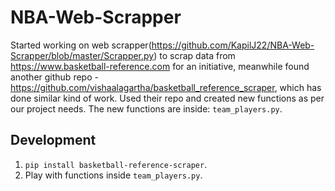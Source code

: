 # NBA-Web-Scrapper

Started working on web scrapper(https://github.com/KapilJ22/NBA-Web-Scrapper/blob/master/Scrapper.py) to scrap data from https://www.basketball-reference.com for an initiative, meanwhile found another github repo -
https://github.com/vishaalagartha/basketball_reference_scraper, which has done similar kind of work. 
Used their repo and created new functions as per our project needs. The new functions are inside: `team_players.py`.

## Development
1. `pip install basketball-reference-scraper`.
2. Play with functions inside `team_players.py`.
